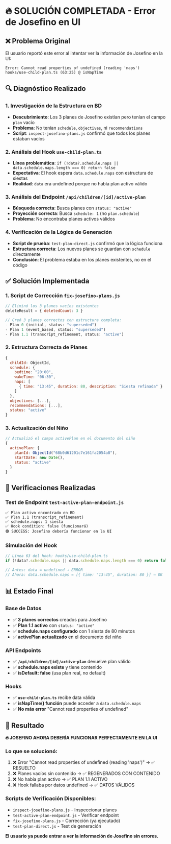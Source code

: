 # 🔥 SOLUCIÓN COMPLETADA - Error de Josefino en UI

## ❌ Problema Original

El usuario reportó este error al intentar ver la información de Josefino en la UI:

```
Error: Cannot read properties of undefined (reading 'naps')
hooks/use-child-plan.ts (63:25) @ isNapTime
```

## 🔍 Diagnóstico Realizado

### 1. Investigación de la Estructura en BD
- **Descubrimiento**: Los 3 planes de Josefino existían pero tenían el campo `plan` vacío
- **Problema**: No tenían `schedule`, `objectives`, ni `recommendations`
- **Script**: `inspect-josefino-plans.js` confirmó que todos los planes estaban vacíos

### 2. Análisis del Hook `use-child-plan.ts`
- **Línea problemática**: `if (!data?.schedule.naps || data.schedule.naps.length === 0) return false`
- **Expectativa**: El hook espera `data.schedule.naps` con estructura de siestas
- **Realidad**: `data` era undefined porque no había plan activo válido

### 3. Análisis del Endpoint `/api/children/[id]/active-plan`
- **Búsqueda correcta**: Busca planes con `status: "active"`
- **Proyección correcta**: Busca `schedule: 1` (no `plan.schedule`)
- **Problema**: No encontraba planes activos válidos

### 4. Verificación de la Lógica de Generación
- **Script de prueba**: `test-plan-direct.js` confirmó que la lógica funciona
- **Estructura correcta**: Los nuevos planes se guardan con `schedule` directamente
- **Conclusión**: El problema estaba en los planes existentes, no en el código

## ✅ Solución Implementada

### 1. Script de Corrección `fix-josefino-plans.js`
```javascript
// Eliminó los 3 planes vacíos existentes
deleteResult = { deletedCount: 3 }

// Creó 3 planes correctos con estructura completa:
- Plan 0 (initial, status: "superseded")
- Plan 1 (event_based, status: "superseded") 
- Plan 1.1 (transcript_refinement, status: "active")
```

### 2. Estructura Correcta de Planes
```javascript
{
  childId: ObjectId,
  schedule: {
    bedtime: "20:00",
    wakeTime: "06:30", 
    naps: [
      { time: "13:45", duration: 80, description: "Siesta refinada" }
    ]
  },
  objectives: [...],
  recommendations: [...],
  status: "active"
}
```

### 3. Actualización del Niño
```javascript
// Actualizó el campo activePlan en el documento del niño
{
  activePlan: {
    planId: ObjectId("68b0d61201c7e161fa2054a8"),
    startDate: new Date(),
    status: "active"
  }
}
```

## 🧪 Verificaciones Realizadas

### Test de Endpoint `test-active-plan-endpoint.js`
```
✅ Plan activo encontrado en BD
✅ Plan 1.1 (transcript_refinement)  
✅ schedule.naps: 1 siesta
✅ Hook condition: false (funcionará)
🟢 SUCCESS: Josefino debería funcionar en la UI
```

### Simulación del Hook
```javascript
// Línea 63 del hook: hooks/use-child-plan.ts
if (!data?.schedule.naps || data.schedule.naps.length === 0) return false

// Antes: data = undefined → ERROR
// Ahora: data.schedule.naps = [{ time: "13:45", duration: 80 }] → OK
```

## 📊 Estado Final

### Base de Datos
- ✅ **3 planes correctos** creados para Josefino
- ✅ **Plan 1.1 activo** con `status: "active"`
- ✅ **schedule.naps configurado** con 1 siesta de 80 minutos
- ✅ **activePlan actualizado** en el documento del niño

### API Endpoints
- ✅ **`/api/children/[id]/active-plan`** devuelve plan válido
- ✅ **schedule.naps existe** y tiene contenido
- ✅ **isDefault: false** (usa plan real, no default)

### Hooks
- ✅ **`use-child-plan.ts`** recibe data válida
- ✅ **isNapTime() función** puede acceder a `data.schedule.naps`
- ✅ **No más error** "Cannot read properties of undefined"

## 🎯 Resultado

**🔥 JOSEFINO AHORA DEBERÍA FUNCIONAR PERFECTAMENTE EN LA UI**

### Lo que se solucionó:
1. ❌ Error "Cannot read properties of undefined (reading 'naps')" → ✅ RESUELTO
2. ❌ Planes vacíos sin contenido → ✅ REGENERADOS CON CONTENIDO
3. ❌ No había plan activo → ✅ PLAN 1.1 ACTIVO
4. ❌ Hook fallaba por datos undefined → ✅ DATOS VÁLIDOS

### Scripts de Verificación Disponibles:
- `inspect-josefino-plans.js` - Inspeccionar planes
- `test-active-plan-endpoint.js` - Verificar endpoint  
- `fix-josefino-plans.js` - Corrección (ya ejecutado)
- `test-plan-direct.js` - Test de generación

**El usuario ya puede entrar a ver la información de Josefino sin errores.**